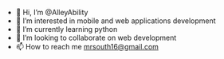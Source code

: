 - 👋 Hi, I’m @AlleyAbility
- 👀 I’m interested in mobile and web applications development 
- 🌱 I’m currently learning python
- 💞️ I’m looking to collaborate on web development 
- 📫 How to reach me mrsouth16@gmail.com

<!---
AlleyAbility/AlleyAbility is a ✨ special ✨ repository because its `README.md` (this file) appears on your GitHub profile.
You can click the Preview link to take a look at your changes.
--->
